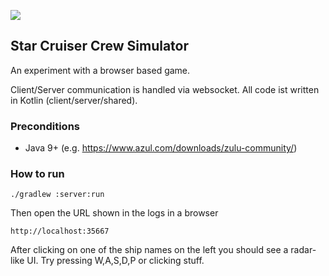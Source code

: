 
![](https://github.com/weaselflink/star-cruiser/workflows/Java%20CI%20with%20Gradle/badge.svg)

## Star Cruiser Crew Simulator

An experiment with a browser based game.

Client/Server communication is handled via websocket. 
All code ist written in Kotlin (client/server/shared).

### Preconditions

* Java 9+ (e.g. https://www.azul.com/downloads/zulu-community/)

### How to run

    ./gradlew :server:run
    
Then open the URL shown in the logs in a browser

    http://localhost:35667

After clicking on one of the ship names on the left you should see a radar-like UI.
Try pressing W,A,S,D,P or clicking stuff.
